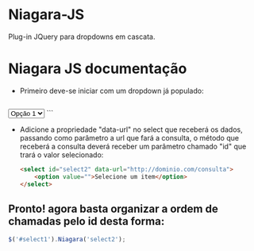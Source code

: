 # Niagara-JS
Plug-in JQuery para dropdowns em cascata.

# Niagara JS documentação

- Primeiro deve-se iniciar com um dropdown já populado: 

	```html
<select id="select1">
		<option value="1">Opção 1</option>
		<option value="2">Opção 2</option>
		<option value="3">Opção 3</option>
	</select>
	```

- Adicione a propriedade "data-url" no select que receberá os dados, passando como parâmetro a url que fará a consulta, o método que receberá a consulta deverá receber um parâmetro chamado "id" que trará o valor selecionado:
	```html
	<select id="select2" data-url="http://dominio.com/consulta">
		<option value="">Selecione um item</option>		
	</select>
	```

## Pronto! agora basta organizar a ordem de chamadas pelo id desta forma:
```js
$('#select1').Niagara('select2');
```

